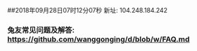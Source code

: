 ##2018年09月28日07时12分07秒 新址: 104.248.184.242
### 兔友常见问题及解答: https://github.com/wanggonging/d/blob/w/FAQ.md
